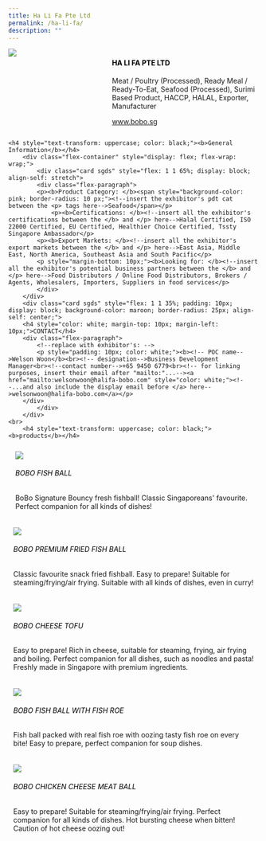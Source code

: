 ```yaml
---
title: Ha Li Fa Pte Ltd
permalink: /ha-li-fa/
description: ""
---
```

<div class="flex-paragraph">
		<!--hi there! this is a comment and will provide you with instructional guides-->
		<!--insert booth number here!-->
		<p style="text-transform: uppercase"></p></div>
			<div class="flex-container" style="display: flex; flex-wrap: wrap;">
				<!--insert DOWNLOAD link of company logo between the " marks!-->
			<div class="card sgds" style="flex: 1 1 40%; display: block;"><img src="https://drive.google.com/uc?id=1rYEvlW1qLpsBuGgXYU78thTAcnWaUWZR&amp;export=download"></div>
	<div class="card-sgds" style="flex: 1 1 58%; display: block; margin-left: 3px">
		<h4 style="text-transform: uppercase; color: black;"><!--insert the exhibitor's name between the <b> tags here--><b>Ha Li Fa Pte Ltd</b></h4><!--insert the exhibitor's description between the <p> tags here-->
		<p>Meat / Poultry (Processed), Ready Meal / Ready-To-Eat, Seafood (Processed), Surimi Based Product, HACCP, HALAL, Exporter, Manufacturer</p>
		<!--insert the exhibitor's website link, making sure there is "https:// www." present please. make sure the entire https link goes in between the " marks--><p><a href="http://www.bobo.sg/" target="_blank"><!--insert the www website link here (no need for https)-->www.bobo.sg</a></p>
	</div>
</div>



	<h4 style="text-transform: uppercase; color: black;"><b>General Information</b></h4>
		<div class="flex-container" style="display: flex; flex-wrap: wrap;">
			<div class="card sgds" style="flex: 1 1 65%; display: block; align-self: stretch">
			<div class="flex-paragraph">
			<p><b>Product Category: </b><span style="background-color: pink; border-radius: 10 px;"><!--insert the exhibitor's pdt cat between the <p> tags here-->Seafood</span></p> 
				<p><b>Certifications: </b><!--insert all the exhibitor's certifications between the </b> and </p> here-->Halal Certified, ISO 22000 Certified, EU Certified, Healthier Choice Certified, Tssty Singapore Ambassador</p>
			<p><b>Export Markets: </b><!--insert all the exhibitor's export markets between the </b> and </p> here-->East Asia, Middle East, North America, Southeast Asia and South Pacific</p>
			<p style="margin-bottom: 10px;"><b>Looking for: </b><!--insert all the exhibitor's potential business partners between the </b> and </p> here-->Food Distributors / Online Food Distributors, Brokers / Agents, Wholesalers, Importers, Suppliers in food services</p>
			</div>
		</div>
		<div class="card sgds" style="flex: 1 1 35%; padding: 10px; display: block; background-color: maroon; border-radius: 25px; align-self: center;">
		<h4 style="color: white; margin-top: 10px; margin-left: 10px;">CONTACT</h4>
		<div class="flex-paragraph">
			<!--replace with exhibitor's: -->
			<p style="padding: 10px; color: white;"><b><!-- POC name-->Welson Woon</b><br><!-- designation-->Business Development Manager<br><!--contact number-->+65 9450 6779<br><!-- for linking purposes, insert their email after "mailto:"...--><a href="mailto:welsonwoon@halifa-bobo.com" style="color: white;"><!--...and also include the display email before </a> here-->welsonwoon@halifa-bobo.com</a></p>
		</div>
			</div>
		</div>
	<br>
		<h4 style="text-transform: uppercase; color: black;"><b>products</b></h4>
<div style="display: flex; flex-wrap: wrap;">
&nbsp; <div class="card sgds" style="flex: 1 1 47%; margin: 10px; display: block;"><!--insert the exhibitor's DOWNLOAD image for product between the " marks here-->
	<div class="flex-image" style="display: block;"><img src="https://drive.google.com/u/0/uc?id=19S2uXUcO0u5bdfvXbJ7AWlq8afkw7DHK&amp;export=download"></div>
	<div class="flex-paragraph">
		<h6 style="text-transform: uppercase; color: black;"><!--insert product name before </h6> and product description after <p>-->Bobo Fish Ball</h6>
		<p>BoBo Signature Bouncy fresh fishball! Classic Singaporeans' favourite. Perfect companion for all kinds of dishes!</p></div>
	</div>
		<div class="card sgds" style="flex: 1 1 47%; margin: 10px; display: block;">
		<div class="flex-image" style="display: block;"><img src="https://drive.google.com/u/0/uc?id=1wvUOS8YySx0uYgo02Mxr7DYnGIa86XMx&amp;export=download"></div>
	<div class="flex-paragraph">
		<h6 style="text-transform: uppercase; color: black;">  
Bobo Premium Fried Fish Ball</h6>
		<p>Classic favourite snack fried fishball. Easy to prepare! Suitable for steaming/frying/air frying. Suitable with all kinds of dishes, even in curry!</p></div>
	</div>
		<div class="card sgds" style="flex: 1 1 47%; margin: 10px; display: block;">
		<div class="flex-image" style="display: block;"><img src="https://drive.google.com/u/0/uc?id=1cEqcmPk1-NrDsMujtxkxeq839tZJbyEV&amp;export=download"></div>
	<div class="flex-paragraph">
		<h6 style="text-transform: uppercase; color: black;">Bobo Cheese Tofu</h6>
		<p>Easy to prepare! Rich in cheese, suitable for steaming, frying, air frying and boiling. Perfect companion for all dishes, such as noodles and pasta! Freshly made in Singapore with premium ingredients.</p></div>
		</div>
		<div class="card sgds" style="flex: 1 1 47%; margin: 10px; display: block;">
		<div class="flex-image" style="display: block;"><img src="https://drive.google.com/uc?id=1yOR4ogSVM_okCeUfqLizv0KHVTO4NC0T&amp;export=download"></div>
	<div class="flex-paragraph">
		<h6 style="text-transform: uppercase; color: black;">Bobo Fish Ball with Fish Roe</h6>
		<p>Fish ball packed with real fish roe with oozing tasty fish roe on every bite! Easy to prepare, perfect companion for soup dishes.</p></div>
	</div>
		<div class="card sgds" style="flex: 1 1 47%; margin: 10px; display: block;">
		<div class="flex-image" style="display: block;"><img src="https://drive.google.com/uc?id=1B7qwOFkcEnsrmUZCQiDozy-jbSS5DhXY&amp;export=download"></div>
	<div class="flex-paragraph">
		<h6 style="text-transform: uppercase; color: black;">Bobo Chicken Cheese Meat Ball</h6>
		<p>Easy to prepare! Suitable for steaming/frying/air frying. Perfect companion for all kinds of dishes. Hot bursting cheese when bitten! Caution of hot cheese oozing out!</p></div>
	</div>
	<!--don't delete these 2 tags. double check how the layout looks on the right too and lemme know if there are any problems! thank u so much for ur hardwork!-->
	</div>